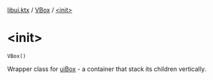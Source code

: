 [libui.ktx](../index.md) / [VBox](index.md) / [&lt;init&gt;](./-init-.md)

# &lt;init&gt;

`VBox()`

Wrapper class for [uiBox](../../libui/ui-box.md) - a container that stack its children vertically.

